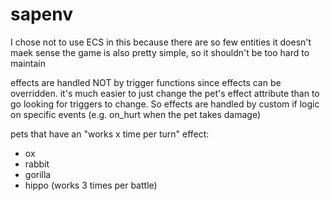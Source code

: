 # sapenv

I chose not to use ECS in this because there are so few entities it doesn't maek sense
the game is also pretty simple, so it shouldn't be too hard to maintain


effects are handled NOT by trigger functions since effects can be overridden. it's much easier to just change the pet's effect attribute than to go looking for triggers to change.
So effects are handled by custom if logic on specific events (e.g. on_hurt when the pet takes damage)


pets that have an "works x time per turn" effect:
- ox
- rabbit
- gorilla
- hippo (works 3 times per battle)